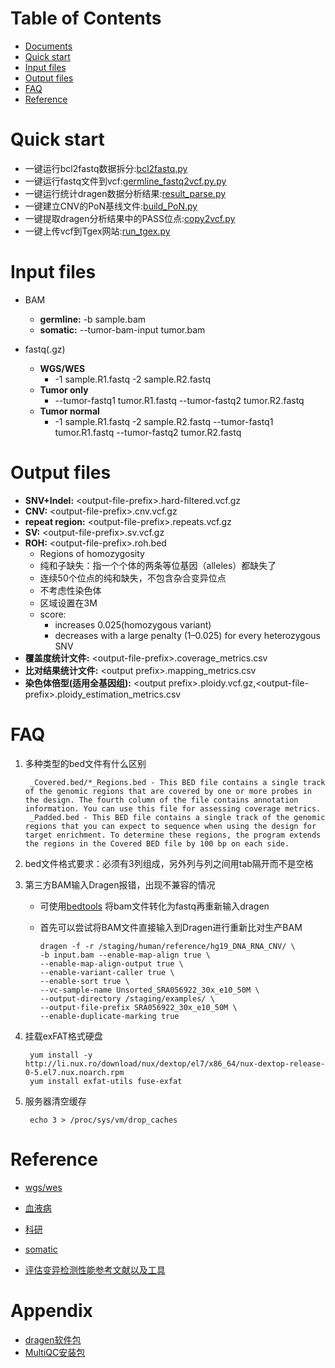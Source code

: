Table of Contents
=================

   * [Documents](Documents/README.md)
   * [Quick start](#quick-start)
   * [Input files](#input-files)
   * [Output files](#output-files)
   * [FAQ](#faq)
   * [Reference](#reference)

# Quick start

+   一键运行bcl2fastq数据拆分:[bcl2fastq.py](script/core/bcl2fastq.py)
+   一键运行fastq文件到vcf:[germline_fastq2vcf.py.py](script/core/germline_fastq2vcf.py)
+   一键运行统计dragen数据分析结果:[result_parse.py](script/core/result_parse.py)
+   一键建立CNV的PoN基线文件:[build_PoN.py](script/core/build_PoN.py)
+   一键提取dragen分析结果中的PASS位点:[copy2vcf.py](script/core/copy2vcf.py)
+   一键上传vcf到Tgex网站:[run_tgex.py](script/core/run_tgex.py)

# Input files

* BAM
  + **germline:** -b sample.bam
  + **somatic:**  --tumor-bam-input tumor.bam
    
* fastq(.gz)
  + **WGS/WES**
    + -1 sample.R1.fastq -2 sample.R2.fastq
  + **Tumor only**
    + --tumor-fastq1 tumor.R1.fastq --tumor-fastq2 tumor.R2.fastq
  + **Tumor normal**
    + -1 sample.R1.fastq -2 sample.R2.fastq --tumor-fastq1 tumor.R1.fastq --tumor-fastq2 tumor.R2.fastq

# Output files
  + **SNV+Indel:**                \<output-file-prefix\>.hard-filtered.vcf.gz
  + **CNV:**                      \<output-file-prefix\>.cnv.vcf.gz
  + **repeat region:**            \<output-file-prefix\>.repeats.vcf.gz
  + **SV:**                       \<output-file-prefix\>.sv.vcf.gz
  + **ROH:**  \<output-file-prefix\>.roh.bed
    + Regions of homozygosity
    + 纯和子缺失：指一个个体的两条等位基因（alleles）都缺失了
    + 连续50个位点的纯和缺失，不包含杂合变异位点
    + 不考虑性染色体
    + 区域设置在3M
    + score: 
        + increases 0.025(homozygous variant) 
        + decreases with a large penalty (1–0.025) for every heterozygous SNV
  + **覆盖度统计文件:**      \<output-file-prefix\>.coverage_metrics.csv
  + **比对结果统计文件:**  \<output prefix\>.mapping_metrics.csv
  + **染色体倍型(适用全基因组):**      \<output prefix\>.ploidy.vcf.gz,\<output-file-prefix\>.ploidy_estimation_metrics.csv


# FAQ

1. 多种类型的bed文件有什么区别

        _Covered.bed/*_Regions.bed - This BED file contains a single track of the genomic regions that are covered by one or more probes in the design. The fourth column of the file contains annotation information. You can use this file for assessing coverage metrics.
        _Padded.bed - This BED file contains a single track of the genomic regions that you can expect to sequence when using the design for target enrichment. To determine these regions, the program extends the regions in the Covered BED file by 100 bp on each side.

2. bed文件格式要求：必须有3列组成，另外列与列之间用tab隔开而不是空格

3. 第三方BAM输入Dragen报错，出现不兼容的情况

    + 可使用[bedtools](https://bedtools.readthedocs.io/en/latest/content/tools/bamtofastq.html) 将bam文件转化为fastq再重新输入dragen
    
    + 首先可以尝试将BAM文件直接输入到Dragen进行重新比对生产BAM

          dragen -f -r /staging/human/reference/hg19_DNA_RNA_CNV/ \
          -b input.bam --enable-map-align true \
          --enable-map-align-output true \
          --enable-variant-caller true \
          --enable-sort true \
          --vc-sample-name Unsorted_SRA056922_30x_e10_50M \
          --output-directory /staging/examples/ \
          --output-file-prefix SRA056922_30x_e10_50M \
          --enable-duplicate-marking true

4. 挂载exFAT格式硬盘

        yum install -y http://li.nux.ro/download/nux/dextop/el7/x86_64/nux-dextop-release-0-5.el7.nux.noarch.rpm
        yum install exfat-utils fuse-exfat

5. 服务器清空缓存

        echo 3 > /proc/sys/vm/drop_caches

# Reference

* [wgs/wes](Documents/reference/wgs_wes.md)

* [血液病](Documents/reference/blood.md)

* [科研](Documents/reference/research.md)

* [somatic](Documents/reference/somatic.md)

* [评估变异检测性能参考文献以及工具](Documents/reference/performance.md)

# Appendix

+   [dragen软件包](https://sapac.support.illumina.com/downloads/illumina-dragen-v3-7-installers.html)
+   [MultiQC安装包](Documents/MultiQC-master.zip)